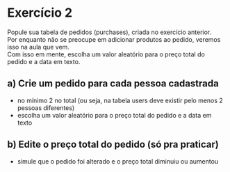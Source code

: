 # Exercício 2
Popule sua tabela de pedidos (purchases), criada no exercício anterior.<br>
Por enquanto não se preocupe em adicionar produtos ao pedido, veremos isso na aula que vem.<br>
Com isso em mente, escolha um valor aleatório para o preço total do pedido e a data em texto.

## a) Crie um pedido para cada pessoa cadastrada
- no mínimo 2 no total (ou seja, na tabela users deve existir pelo menos 2 pessoas diferentes)
- escolha um valor aleatório para o preço total do pedido e a data em texto

## b) Edite o preço total do pedido (só pra praticar)
- simule que o pedido foi alterado e o preço total diminuiu ou aumentou
